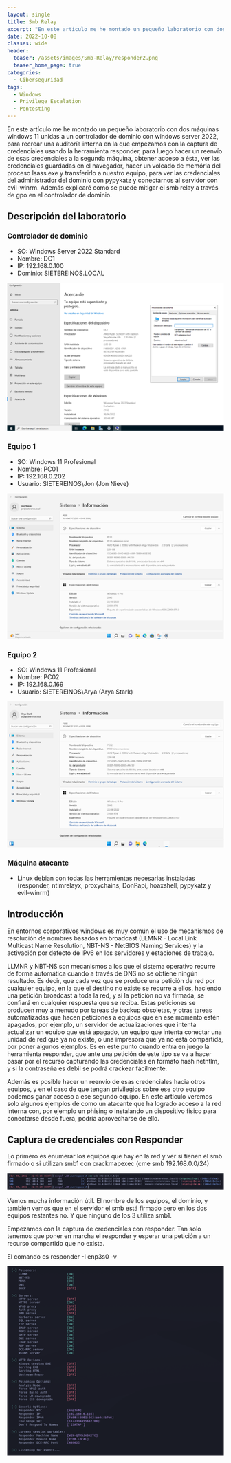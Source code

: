 ```yaml
---
layout: single
title: Smb Relay
excerpt: "En este artículo me he montado un pequeño laboratorio con dos máquinas windows 11 unidas a un controlador de dominio con windows server 2022, para recrear una auditoría interna en la que empezamos con la captura de credenciales usando la herramienta responder, para luego hacer un reenvío de esas credenciales a la segunda máquina, obtener acceso a ésta, ver las credenciales guardadas en el navegador, hacer un volcado de memória del proceso lsass.exe y transferirlo a nuestro equipo, para ver las credenciales del administrador del dominio con pypykatz y conectarnos al servidor con evil-winrm. Además explicaré como se puede mitigar el smb relay a través de gpo en el controlador de dominio."
date: 2022-10-08
classes: wide
header:
  teaser: /assets/images/Smb-Relay/responder2.png
  teaser_home_page: true
categories:
  - Ciberseguridad
tags:
  - Windows
  - Privilege Escalation
  - Pentesting
---
```


En este artículo me he montado un pequeño laboratorio con dos máquinas windows 11 unidas a un controlador de dominio con windows server 2022, para recrear una auditoría interna en la que empezamos con la captura de credenciales usando la herramienta responder, para luego hacer un reenvío de esas credenciales a la segunda máquina, obtener acceso a ésta, ver las credenciales guardadas en el navegador, hacer un volcado de memória del proceso lsass.exe y transferirlo a nuestro equipo, para ver las credenciales del administrador del dominio con pypykatz y conectarnos al servidor con evil-winrm. Además explicaré como se puede mitigar el smb relay a través de gpo en el controlador de dominio.

## Descripción del laboratorio

### Controlador de dominio
 - SO: Windows Server 2022 Standard
 - Nombre: DC1
 - IP: 192.168.0.100
 - Dominio: SIETEREINOS.LOCAL

 ![](/assets/images/Smb-Relay/DC1.PNG)


### Equipo 1
 - SO: Windows 11 Profesional
 - Nombre: PC01
 - IP: 192.168.0.202
 - Usuario: SIETEREINOS\Jon (Jon Nieve)

![](/assets/images/Smb-Relay/PC01.png)

### Equipo 2
 - SO: Windows 11 Profesional
 - Nombre: PC02
 - IP: 192.168.0.169
 - Usuario: SIETEREINOS\Arya (Arya Stark)

![](/assets/images/Smb-Relay/PC02.png)

### Máquina atacante
 - Linux debian con todas las herramientas necesarias instaladas (responder, ntlmrelayx, proxychains, DonPapi, hoaxshell, pypykatz y evil-winrm)

## Introducción

En entornos corporativos windows es muy común el uso de mecanismos de resolución de nombres basados en broadcast (LLMNR - Local Link Multicast Name Resolution, NBT-NS - NetBIOS Naming Services) y la activación por defecto de IPv6 en los servidores y estaciones de trabajo.

LLMNR y NBT-NS son mecanismos a los que el sistema operativo recurre de forma automática cuando a través de DNS no se obtiene ningún resultado. Es decir, que cada vez que se produce una petición de red por cualquier equipo, en la que el destino no existe se recurre a ellos, haciendo una petición broadcast a toda la red, y si la petición no va firmada, se confiará en cualquier respuesta que se reciba. Estas peticiones se producen muy a menudo por tareas de backup obsoletas, y otras tareas automatizadas que hacen peticiones a equipos que en ese momento estén apagados, por ejemplo, un servidor de actualizaciones que intenta actualizar un equipo que está apagado, un equipo que intenta conectar una unidad de red que ya no existe, o una impresora que ya no está compartida, por poner algunos ejemplos. Es en este punto cuando entra en juego la herramienta responder, que ante una petición de este tipo se va a hacer pasar por el recurso capturando las credenciales en formato hash netntlm, y si la contraseña es debil se podrá crackear fácilmente.

Además es posible hacer un reenvío de esas credenciales hacia otros equipos, y en el caso de que tengan privilegios sobre ese otro equipo podemos ganar acceso a ese segundo equipo. En este artículo veremos solo algunos ejemplos de como un atacante que ha logrado acceso a la red interna con, por ejemplo un phising o instalando un dispositivo físico para conectarse desde fuera, podría aprovecharse de ello.

## Captura de credenciales con Responder

Lo primero es enumerar los equipos que hay en la red y ver si tienen el smb firmado o si utilizan smb1 con crackmapexec (cme smb 192.168.0.0/24)

![](/assets/images/Smb-Relay/cme.png)

Vemos mucha información útil. El nombre de los equipos, el dominio, y también vemos que en el servidor el smb está firmado pero en los dos equipos restantes no. Y que ninguno de los 3 utiliza smb1.

Empezamos con la captura de credenciales con responder. Tan solo tenemos que poner en marcha el responder y esperar una petición a un recurso compartido que no exista.

El comando es responder -I enp3s0 -v

![](/assets/images/Smb-Relay/responder.png)

